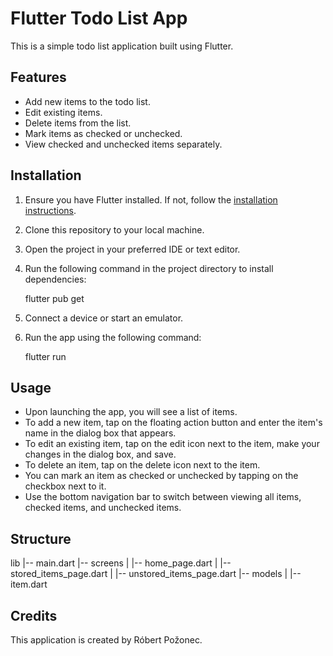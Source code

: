 # Flutter Todo List App

This is a simple todo list application built using Flutter.

## Features

- Add new items to the todo list.
- Edit existing items.
- Delete items from the list.
- Mark items as checked or unchecked.
- View checked and unchecked items separately.

## Installation

1. Ensure you have Flutter installed. If not, follow the [installation instructions](https://flutter.dev/docs/get-started/install).
2. Clone this repository to your local machine.
3. Open the project in your preferred IDE or text editor.
4. Run the following command in the project directory to install dependencies:

    
    flutter pub get
    

5. Connect a device or start an emulator.
6. Run the app using the following command:

    
    flutter run
    

## Usage

- Upon launching the app, you will see a list of items.
- To add a new item, tap on the floating action button and enter the item's name in the dialog box that appears.
- To edit an existing item, tap on the edit icon next to the item, make your changes in the dialog box, and save.
- To delete an item, tap on the delete icon next to the item.
- You can mark an item as checked or unchecked by tapping on the checkbox next to it.
- Use the bottom navigation bar to switch between viewing all items, checked items, and unchecked items.

## Structure

lib
|-- main.dart
|-- screens
|   |-- home_page.dart
|   |-- stored_items_page.dart
|   |-- unstored_items_page.dart
|-- models
|   |-- item.dart

## Credits

This application is created by Róbert Požonec.